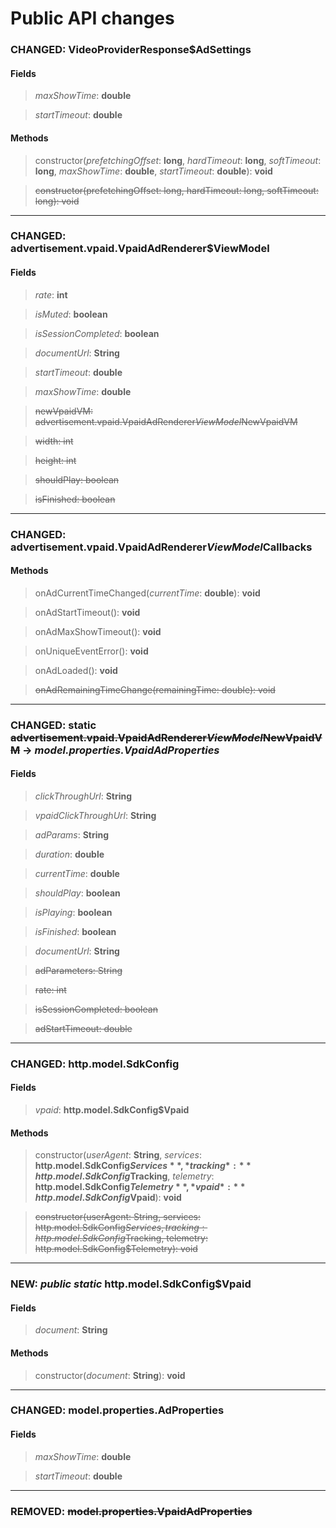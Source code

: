 # Public API changes
### CHANGED:  VideoProviderResponse$AdSettings
#### Fields


> *maxShowTime*: **double**

> *startTimeout*: **double**


#### Methods


> constructor(*prefetchingOffset*: **long**, *hardTimeout*: **long**, *softTimeout*: **long**, *maxShowTime*: **double**, *startTimeout*: **double**): **void**

> ~~constructor(prefetchingOffset: long, hardTimeout: long, softTimeout: long): void~~


-----

### CHANGED:  advertisement.vpaid.VpaidAdRenderer$ViewModel
#### Fields


> *rate*: **int**

> *isMuted*: **boolean**

> *isSessionCompleted*: **boolean**

> *documentUrl*: **String**

> *startTimeout*: **double**

> *maxShowTime*: **double**

> ~~newVpaidVM: advertisement.vpaid.VpaidAdRenderer$ViewModel$NewVpaidVM~~

> ~~width: int~~

> ~~height: int~~

> ~~shouldPlay: boolean~~

> ~~isFinished: boolean~~




-----

### CHANGED:  advertisement.vpaid.VpaidAdRenderer$ViewModel$Callbacks

#### Methods


> onAdCurrentTimeChanged(*currentTime*: **double**): **void**

> onAdStartTimeout(): **void**

> onAdMaxShowTimeout(): **void**

> onUniqueEventError(): **void**

> onAdLoaded(): **void**

> ~~onAdRemainingTimeChange(remainingTime: double): void~~


-----

### CHANGED: static ~~advertisement.vpaid.VpaidAdRenderer$ViewModel$NewVpaidVM~~ -> *model.properties.VpaidAdProperties*
#### Fields


> *clickThroughUrl*: **String**

> *vpaidClickThroughUrl*: **String**

> *adParams*: **String**

> *duration*: **double**

> *currentTime*: **double**

> *shouldPlay*: **boolean**

> *isPlaying*: **boolean**

> *isFinished*: **boolean**

> *documentUrl*: **String**

> ~~adParameters: String~~

> ~~rate: int~~

> ~~isSessionCompleted: boolean~~

> ~~adStartTimeout: double~~




-----

### CHANGED:  http.model.SdkConfig
#### Fields


> *vpaid*: **http.model.SdkConfig$Vpaid**


#### Methods


> constructor(*userAgent*: **String**, *services*: **http.model.SdkConfig$Services**, *tracking*: **http.model.SdkConfig$Tracking**, *telemetry*: **http.model.SdkConfig$Telemetry**, *vpaid*: **http.model.SdkConfig$Vpaid**): **void**

> ~~constructor(userAgent: String, services: http.model.SdkConfig$Services, tracking: http.model.SdkConfig$Tracking, telemetry: http.model.SdkConfig$Telemetry): void~~


-----

### NEW: *public* *static* http.model.SdkConfig$Vpaid
#### Fields


> *document*: **String**


#### Methods


> constructor(*document*: **String**): **void**


-----

### CHANGED:  model.properties.AdProperties
#### Fields


> *maxShowTime*: **double**

> *startTimeout*: **double**




-----

### REMOVED: ~~model.properties.VpaidAdProperties~~
